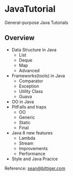# JavaTutorial

General-purpose Java Tutorials

## Overview

- Data Structure in Java
  - List
  - Deque
  - Map
  - Advanced
- Frameworks(tools) in Java
  - Comparator
  - Exception
  - Utility Class
  - Guava
- OO in Java
- PitFalls and traps
  - OO
  - Generic
  - Static
  - Final 
- Java 8 new features
  - Lambda
  - Stream
  - Improvements
  - Performance
- Style and Java Pracice

Reference: sean@bittiger.com